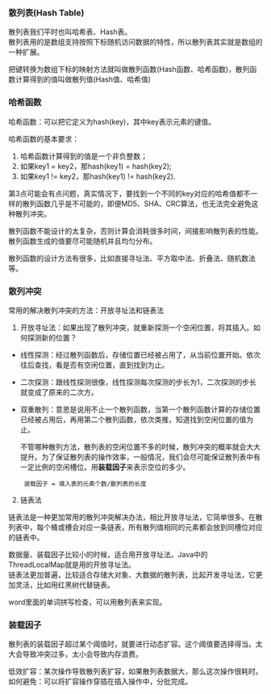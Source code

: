 ### 散列表(Hash Table)

散列表我们平时也叫哈希表、Hash表。</br>
散列表用的是数组支持按照下标随机访问数据的特性，所以散列表其实就是数组的一种扩展。

把键转换为数组下标的映射方法就叫做散列函数(Hash函数、哈希函数)，散列函数计算得到的值叫做散列值(Hash值、哈希值)

### 哈希函数

哈希函数：可以把它定义为hash(key)，其中key表示元素的键值。

哈希函数的基本要求：

1. 哈希函数计算得到的值是一个非负整数；
2. 如果key1 = key2，那hash(key1) = hash(key2);
3. 如果key1 != key2，那hash(key1) != hash(key2).

第3点可能会有点问题，真实情况下，要找到一个不同的key对应的哈希值都不一样的散列函数几乎是不可能的，即便MD5、SHA、CRC算法，也无法完全避免这种散列冲突。

散列函数不能设计的太复杂，否则计算会消耗很多时间，间接影响散列表的性能。</br>
散列函数生成的值要尽可能随机并且均匀分布。

散列函数的设计方法有很多，比如直接寻址法、平方取中法、折叠法、随机数法等。

### 散列冲突

常用的解决散列冲突的方法：开放寻址法和链表法

1. 开放寻址法：如果出现了散列冲突，就重新探测一个空闲位置，将其插入。如何探测新的位置？
 
  - 线性探测：经过散列函数后，存储位置已经被占用了，从当前位置开始。依次往后查找，看是否有空闲位置，直到找到为止。
  - 二次探测：跟线性探测很像，线性探测每次探测的步长为1，二次探测的步长就变成了原来的二次方。
  - 双重散列：意思是说用不止一个散列函数，当第一个散列函数计算的存储位置已经被占用后，再用第二个散列函数，依次类推，知道找到空闲位置的值为止。

    不管哪种散列方法，散列表的空闲位置不多的时候，散列冲突的概率就会大大提升。为了保证散列表的操作效率，一般情况，我们会尽可能保证散列表中有一定比例的空闲槽位。用**装载因子**来表示空位的多少。

	     装载因子 = 填入表的元素个数/散列表的长度

2. 链表法
  
  链表法是一种更加常用的散列冲突解决办法，相比开放寻址法，它简单很多。在散列表中，每个桶或槽会对应一条链表，所有散列值相同的元素都会放到同槽位对应的链表中。


数据量、装载因子比较小的时候，适合用开放寻址法。Java中的ThreadLocalMap就是用的开放寻址法。</br>
链表法更加普遍，比较适合存储大对象、大数据的散列表，比起开发寻址法，它更加灵活，比如用红黑树代替链表。


word里面的单词拼写检查，可以用散列表来实现。


### 装载因子

散列表的装载因子超过某个阈值时，就要进行动态扩容。这个阈值要选择得当。太大会导致冲突过多，太小会导致内存浪费。

低效扩容：某次操作导致散列表扩容，如果散列表数据大，那么这次操作很耗时。</br>
如何避免：可以将扩容操作穿插在插入操作中，分批完成。

